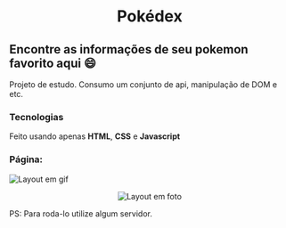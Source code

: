 <h1 align="center"> Pokédex </h1>

## Encontre as informações de seu pokemon favorito aqui 😄

Projeto de estudo. 
Consumo um conjunto de api, manipulação de DOM e etc.

### Tecnologias 

Feito usando apenas **HTML**, **CSS** e **Javascript** 

### Página: 

<img src="/readme-img/gif.gif" alt="Layout em gif">

<p align="center">
<img src="/readme-img/capture.jpeg" alt="Layout em foto">
</p>


PS: Para roda-lo utilize algum servidor.
 